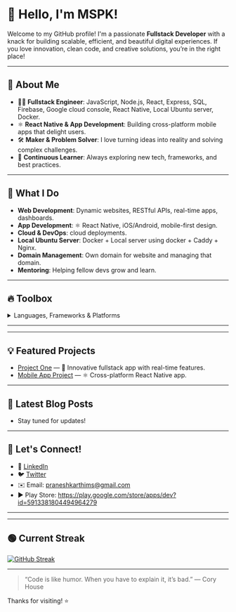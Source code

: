 # 👋 Hello, I'm **MSPK**!

Welcome to my GitHub profile! I'm a passionate **Fullstack Developer** with a knack for building scalable, efficient, and beautiful digital experiences. If you love innovation, clean code, and creative solutions, you’re in the right place!

---

## 🚀 About Me

- 🧑‍💻 **Fullstack Engineer**: JavaScript, Node.js, React, Express, SQL, Firebase, Google cloud console, React Native, Local Ubuntu server, Docker.
- ⚛️ **React Native & App Development**: Building cross-platform mobile apps that delight users.
- 🛠️ **Maker & Problem Solver**: I love turning ideas into reality and solving complex challenges.
- 🌱 **Continuous Learner**: Always exploring new tech, frameworks, and best practices.

---

## 🌟 What I Do

- **Web Development**: Dynamic websites, RESTful APIs, real-time apps, dashboards.
- **App Development**: ⚛️ React Native, iOS/Android, mobile-first design.
- **Cloud & DevOps**: cloud deployments.
- **Local Ubuntu Server**: Docker + Local server using docker + Caddy + Nginx.
- **Domain Management**: Own domain for website and managing that domain.
- **Mentoring**: Helping fellow devs grow and learn.

---

## 🔥 Toolbox

<details>
  <summary>Languages, Frameworks & Platforms</summary>
  
  - 🟦 JavaScript
  - ⚛️ React / Next.js / Redux / React Native
  - 📱 React Native / CLI / Firebase
  - 🏗️ Node.js / Express
  - 🗄️ MySQL
  - ☁️ Render / Vercel / Railway / Back4App / TiDB Cloud
  - ☁️ Google cloud console
  - ☁️ Docker + Local Ubuntu server
</details>

---


---

## 💡 Featured Projects

- [Project One](#) — 🚀 Innovative fullstack app with real-time features.
- [Mobile App Project](#) — ⚛️ Cross-platform React Native app.

---

## 📝 Latest Blog Posts

<!-- BLOG-POST-LIST:START -->
- Stay tuned for updates!
<!-- BLOG-POST-LIST:END -->

---

## 🤝 Let's Connect!

- 💼 [LinkedIn](https://www.linkedin.com/in/mspk5196)
- 🐦 [Twitter](https://twitter.com/pranesh5196)
- ✉️ Email: praneshkarthims@gmail.com
- ▶️ Play Store: https://play.google.com/store/apps/dev?id=5913381804494964279

---

---

## 🟢 Current Streak

[![GitHub Streak](https://streak-stats.demolab.com?user=mspk5196&theme=radical)](https://git.io/streak-stats)

---

> “Code is like humor. When you have to explain it, it’s bad.” — Cory House

Thanks for visiting! ⭐️
